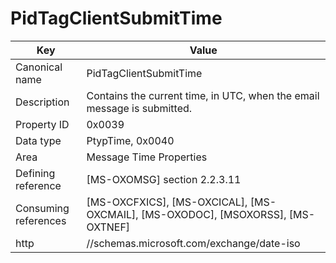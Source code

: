 # PidTagClientSubmitTime

| Key | Value |
|---|---|
| Canonical name | PidTagClientSubmitTime |
| Description | Contains the current time, in UTC, when the email message is submitted. |
| Property ID | 0x0039 |
| Data type | PtypTime, 0x0040 |
| Area | Message Time Properties |
| Defining reference | [MS-OXOMSG] section 2.2.3.11 |
| Consuming references | [MS-OXCFXICS], [MS-OXCICAL], [MS-OXCMAIL], [MS-OXODOC], [MSOXORSS], [MS-OXTNEF] |
| http | //schemas.microsoft.com/exchange/date-iso |
